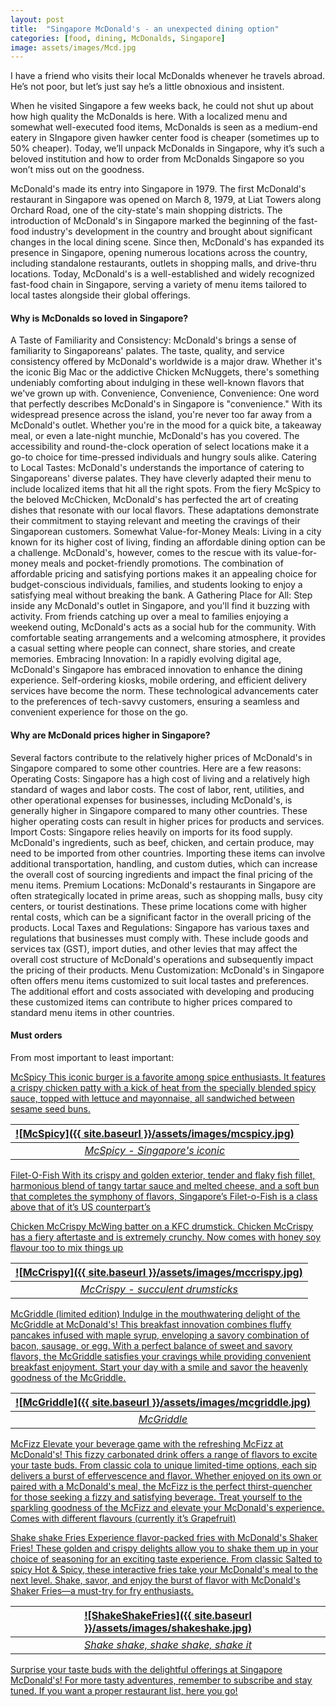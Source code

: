 ```yaml
---
layout: post
title:  "Singapore McDonald's - an unexpected dining option"
categories: [food, dining, McDonalds, Singapore]
image: assets/images/Mcd.jpg
---
```

I have a friend who visits their local McDonalds whenever he travels abroad. He’s not poor, but let’s just say he’s a little obnoxious and insistent.

When he visited Singapore a few weeks back, he could not shut up about how high quality the McDonalds is here. With a localized menu and somewhat well-executed food items, McDonalds is seen as a medium-end eatery in SIngapore given hawker center food is cheaper (sometimes up to 50% cheaper). Today, we’ll unpack McDonalds in Singapore, why it’s such a beloved institution and how to order from McDonalds Singapore so you won’t miss out on the goodness.

McDonald's made its entry into Singapore in 1979. The first McDonald's restaurant in Singapore was opened on March 8, 1979, at Liat Towers along Orchard Road, one of the city-state's main shopping districts. The introduction of McDonald's in Singapore marked the beginning of the fast-food industry's development in the country and brought about significant changes in the local dining scene. Since then, McDonald's has expanded its presence in Singapore, opening numerous locations across the country, including standalone restaurants, outlets in shopping malls, and drive-thru locations. Today, McDonald's is a well-established and widely recognized fast-food chain in Singapore, serving a variety of menu items tailored to local tastes alongside their global offerings.

#### Why is McDonalds so loved in Singapore?

A Taste of Familiarity and Consistency: McDonald's brings a sense of familiarity to Singaporeans' palates. The taste, quality, and service consistency offered by McDonald's worldwide is a major draw. Whether it's the iconic Big Mac or the addictive Chicken McNuggets, there's something undeniably comforting about indulging in these well-known flavors that we've grown up with.
Convenience, Convenience, Convenience: One word that perfectly describes McDonald's in Singapore is "convenience." With its widespread presence across the island, you're never too far away from a McDonald's outlet. Whether you're in the mood for a quick bite, a takeaway meal, or even a late-night munchie, McDonald's has you covered. The accessibility and round-the-clock operation of select locations make it a go-to choice for time-pressed individuals and hungry souls alike.
Catering to Local Tastes: McDonald's understands the importance of catering to Singaporeans' diverse palates. They have cleverly adapted their menu to include localized items that hit all the right spots. From the fiery McSpicy to the beloved McChicken, McDonald's has perfected the art of creating dishes that resonate with our local flavors. These adaptations demonstrate their commitment to staying relevant and meeting the cravings of their Singaporean customers.
Somewhat Value-for-Money Meals: Living in a city known for its higher cost of living, finding an affordable dining option can be a challenge. McDonald's, however, comes to the rescue with its value-for-money meals and pocket-friendly promotions. The combination of affordable pricing and satisfying portions makes it an appealing choice for budget-conscious individuals, families, and students looking to enjoy a satisfying meal without breaking the bank.
A Gathering Place for All: Step inside any McDonald's outlet in Singapore, and you'll find it buzzing with activity. From friends catching up over a meal to families enjoying a weekend outing, McDonald's acts as a social hub for the community. With comfortable seating arrangements and a welcoming atmosphere, it provides a casual setting where people can connect, share stories, and create memories.
Embracing Innovation: In a rapidly evolving digital age, McDonald's Singapore has embraced innovation to enhance the dining experience. Self-ordering kiosks, mobile ordering, and efficient delivery services have become the norm. These technological advancements cater to the preferences of tech-savvy customers, ensuring a seamless and convenient experience for those on the go.

#### Why are McDonald prices higher in Singapore?

Several factors contribute to the relatively higher prices of McDonald's in Singapore compared to some other countries. Here are a few reasons:
Operating Costs: Singapore has a high cost of living and a relatively high standard of wages and labor costs. The cost of labor, rent, utilities, and other operational expenses for businesses, including McDonald's, is generally higher in Singapore compared to many other countries. These higher operating costs can result in higher prices for products and services.
Import Costs: Singapore relies heavily on imports for its food supply. McDonald's ingredients, such as beef, chicken, and certain produce, may need to be imported from other countries. Importing these items can involve additional transportation, handling, and custom duties, which can increase the overall cost of sourcing ingredients and impact the final pricing of the menu items.
Premium Locations: McDonald's restaurants in Singapore are often strategically located in prime areas, such as shopping malls, busy city centers, or tourist destinations. These prime locations come with higher rental costs, which can be a significant factor in the overall pricing of the products.
Local Taxes and Regulations: Singapore has various taxes and regulations that businesses must comply with. These include goods and services tax (GST), import duties, and other levies that may affect the overall cost structure of McDonald's operations and subsequently impact the pricing of their products.
Menu Customization: McDonald's in Singapore often offers menu items customized to suit local tastes and preferences. The additional effort and costs associated with developing and producing these customized items can contribute to higher prices compared to standard menu items in other countries.

#### Must orders

From most important to least important:

<u>McSpicy<u>
This iconic burger is a favorite among spice enthusiasts. It features a crispy chicken patty with a kick of heat from the specially blended spicy sauce, topped with lettuce and mayonnaise, all sandwiched between sesame seed buns.

| ![McSpicy]({{ site.baseurl }}/assets/images/mcspicy.jpg)
|:--:| 
|  *McSpicy - Singapore's iconic*  |

<u>Filet-O-Fish<u>
With its crispy and golden exterior, tender and flaky fish fillet, harmonious blend of tangy tartar sauce and melted cheese, and a soft bun that completes the symphony of flavors, Singapore’s Filet-o-Fish is a class above that of it’s US counterpart’s

<u>Chicken McCrispy<u>
McWing batter on a KFC drumstick. Chicken McCrispy has a fiery aftertaste and is extremely crunchy. Now comes with honey soy flavour too to mix things up

| ![McCrispy]({{ site.baseurl }}/assets/images/mccrispy.jpg)
|:--:| 
|  *McCrispy - succulent drumsticks*  |

<u>McGriddle (limited edition)<u>
Indulge in the mouthwatering delight of the McGriddle at McDonald's! This breakfast innovation combines fluffy pancakes infused with maple syrup, enveloping a savory combination of bacon, sausage, or egg. With a perfect balance of sweet and savory flavors, the McGriddle satisfies your cravings while providing convenient breakfast enjoyment. Start your day with a smile and savor the heavenly goodness of the McGriddle.

| ![McGriddle]({{ site.baseurl }}/assets/images/mcgriddle.jpg)
|:--:| 
|  *McGriddle*  |

<u>McFizz<u>
Elevate your beverage game with the refreshing McFizz at McDonald's! This fizzy carbonated drink offers a range of flavors to excite your taste buds. From classic cola to unique limited-time options, each sip delivers a burst of effervescence and flavor. Whether enjoyed on its own or paired with a McDonald's meal, the McFizz is the perfect thirst-quencher for those seeking a fizzy and satisfying beverage. Treat yourself to the sparkling goodness of the McFizz and elevate your McDonald's experience. Comes with different flavours (currently it’s Grapefruit)

<u>Shake shake Fries<u>
Experience flavor-packed fries with McDonald's Shaker Fries! These golden and crispy delights allow you to shake them up in your choice of seasoning for an exciting taste experience. From classic Salted to spicy Hot & Spicy, these interactive fries take your McDonald's meal to the next level. Shake, savor, and enjoy the burst of flavor with McDonald's Shaker Fries—a must-try for fry enthusiasts.

| ![ShakeShakeFries]({{ site.baseurl }}/assets/images/shakeshake.jpg)
|:--:| 
|  *Shake shake, shake shake, shake it*  |

Surprise your taste buds with the delightful offerings at Singapore McDonald's! For more tasty adventures, remember to subscribe and stay tuned. If you want a proper restaurant list, [here](https://fromhktosg.github.io/singapore-top-restaurants-by-cuisine/) you go!
